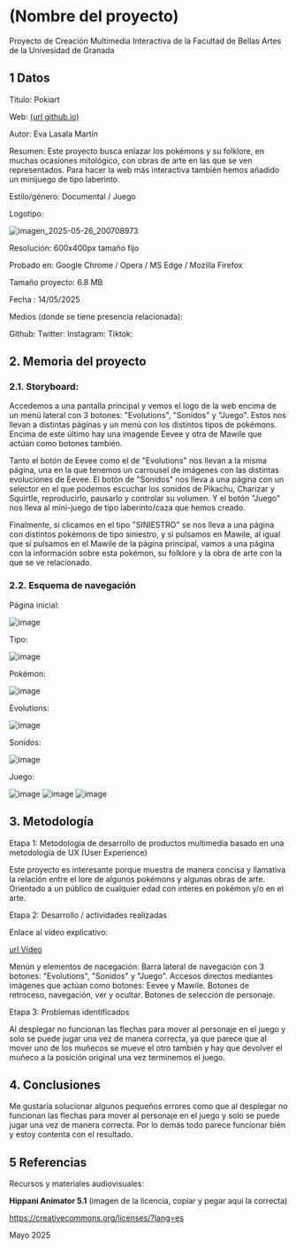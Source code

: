# (Nombre del proyecto)
Proyecto de Creación Multimedia Interactiva de la Facultad de Bellas Artes de la Univesidad de Granada

## 1 Datos
Titulo: Pokiart

Web: [(url github.io)](https://evalm04.github.io/)

Autor: Eva Lasala Martín

Resumen: Este proyecto busca enlazar los pokémons y su folklore, en muchas ocasiones mitológico, con obras de arte en las que se ven representados. Para hacer la web más interactiva también hemos añadido un minijuego de tipo laberinto.

Estilo/género: Documental / Juego

Logotipo:

![imagen_2025-05-26_200708973](https://github.com/user-attachments/assets/a82491f9-f094-4641-9fda-d606d5e446d2)

Resolución: 600x400px tamaño fijo

Probado en: Google Chrome / Opera / MS Edge / Mozilla Firefox

Tamaño proyecto: 6.8 MB

Fecha : 14/05/2025

Medios (donde se tiene presencia relacionada):

Github:
Twitter:
Instagram:
Tiktok:

## 2. Memoria del proyecto
### 2.1. Storyboard:
Accedemos a una pantalla principal y vemos el logo de la web encima de un menú lateral con 3 botones: "Evolutions", "Sonidos" y "Juego". Estos nos llevan a distintas páginas y un menú con los distintos tipos de pokémons. Encima de este último hay una imagende Eevee y otra de Mawile que actúan como botones también.

Tanto el botón de Eevee como el de "Evolutions" nos llevan a la misma página, una en la que tenemos un carrousel de imágenes con las distintas evoluciones de Eevee.
El botón de "Sonidos" nos lleva a una página con un selector en el que podemos escuchar los sonidos de Pikachu, Charizar y Squirtle, reproducirlo, pausarlo y controlar su volumen.
Y el botón "Juego" nos lleva al mini-juego de tipo laberinto/caza que hemos creado.

Finalmente, si clicamos en el tipo "SINIESTRO" se nos lleva a una página con distintos pokémons de tipo siniestro, y si pulsamos en Mawile, al igual que si pulsamos en el Mawile de la página principal, vamos a una página con la información sobre esta pokémon, su folklore y la obra de arte con la que se ve relacionado.

### 2.2. Esquema de navegación
Página inicial:

![image](https://github.com/user-attachments/assets/a9e9fc24-839d-4c90-8a34-cdb007bd4923)

Tipo:

![image](https://github.com/user-attachments/assets/2be2dba9-b478-4d96-9c15-9ca1e7d74a10)

Pokémon:

![image](https://github.com/user-attachments/assets/2a4c80c7-e651-41b3-8414-bc539ca006c3)

Evolutions:

![image](https://github.com/user-attachments/assets/3fa7b55d-0197-49a4-b130-7e8aa7c0637e)

Sonidos:

![image](https://github.com/user-attachments/assets/e3bac424-9401-4aff-8250-a3401172c8c6)

Juego:

![image](https://github.com/user-attachments/assets/f6a6bbc6-c473-4321-8daf-3a7fb3725fc4)
![image](https://github.com/user-attachments/assets/4dc98f22-464d-4521-b5c9-bf8d2689bcd4)
![image](https://github.com/user-attachments/assets/75bdcbd6-8d05-44a9-9db6-011bb60ba138)

## 3. Metodología

Etapa 1: Metodología de desarrollo de productos multimedia basado en una metodología de UX (User Experience)

Este proyecto es interesante porque muestra de manera concisa y llamativa la relación entre el lore de algunos pokémons y algunas obras de arte.
Orientado a un público de cualquier edad con interes en pokémon y/o en el arte.

Etapa 2: Desarrollo / actividades realizadas

Enlace al vídeo explicativo:

[url Vídeo](https://drive.google.com/file/d/1nbikDDg_Nv221kaddCcxMEogjYZ_Sk_u/view?usp=sharing)

Menún y elementos de nacegación:
Barra lateral de navegación con 3 botones: "Evolutions", "Sonidos" y "Juego".
Accesos directos mediantes imágenes que actúan como botones: Eevee y Mawile.
Botones de retroceso, navegación, ver y ocultar.
Botones de selección de personaje.

Etapa 3: Problemas identificados

Al desplegar no funcionan las flechas para mover al personaje en el juego y solo se puede jugar una vez de manera correcta, ya que parece que al mover uno de los muñecos se mueve el otro también y hay que devolver el muñeco a la posición original una vez terminemos el juego.

## 4. Conclusiones
Me gustaría solucionar algunos pequeños errores como que al desplegar no funcionan las flechas para mover al personaje en el juego y solo se puede jugar una vez de manera correcta. Por lo demás todo parece funcionar bién y estoy contenta con el resultado.

## 5 Referencias
Recursos y materiales audiovisuales:

**Hippani Animator 5.1**
(imagen de la licencia, copiar y pegar aquí la correcta)

https://creativecommons.org/licenses/?lang=es

Mayo 2025

